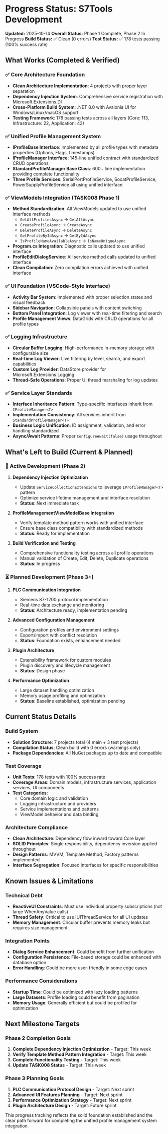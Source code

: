 # Progress Status: S7Tools Development

**Updated:** 2025-10-14
**Overall Status:** Phase 1 Complete, Phase 2 In Progress
**Build Status:** ✅ Clean (0 errors)
**Test Status:** ✅ 178 tests passing (100% success rate)

## What Works (Completed & Verified)

### ✅ Core Architecture Foundation
- **Clean Architecture Implementation**: 4 projects with proper layer separation
- **Dependency Injection System**: Comprehensive service registration with Microsoft.Extensions.DI
- **Cross-Platform Build System**: .NET 8.0 with Avalonia UI for Windows/Linux/macOS support
- **Testing Framework**: 178 passing tests across all layers (Core: 113, Infrastructure: 22, Application: 43)

### ✅ Unified Profile Management System
- **IProfileBase Interface**: Implemented by all profile types with metadata properties (Options, Flags, timestamps)
- **IProfileManager<T> Interface**: 145-line unified contract with standardized CRUD operations
- **StandardProfileManager<T> Base Class**: 600+ line implementation providing complete functionality
- **Three Profile Services**: SerialPortProfileService, SocatProfileService, PowerSupplyProfileService all using unified interface

### ✅ ViewModels Integration (TASK008 Phase 1)
- **Method Standardization**: All ViewModels updated to use unified interface methods
  - `GetAllProfilesAsync` → `GetAllAsync`
  - `CreateProfileAsync` → `CreateAsync`
  - `DeleteProfileAsync` → `DeleteAsync`
  - `GetProfileByIdAsync` → `GetByIdAsync`
  - `IsProfileNameAvailableAsync` → `IsNameUniqueAsync`
- **Program.cs Integration**: Diagnostic calls updated to use unified interface
- **ProfileEditDialogService**: All service method calls updated to unified interface
- **Clean Compilation**: Zero compilation errors achieved with unified interface

### ✅ UI Foundation (VSCode-Style Interface)
- **Activity Bar System**: Implemented with proper selection states and visual feedback
- **Sidebar Navigation**: Collapsible panels with content switching
- **Bottom Panel Integration**: Log viewer with real-time filtering and search
- **Profile Management Views**: DataGrids with CRUD operations for all profile types

### ✅ Logging Infrastructure
- **Circular Buffer Logging**: High-performance in-memory storage with configurable size
- **Real-time Log Viewer**: Live filtering by level, search, and export capabilities
- **Custom Log Provider**: DataStore provider for Microsoft.Extensions.Logging
- **Thread-Safe Operations**: Proper UI thread marshaling for log updates

### ✅ Service Layer Standards
- **Interface Inheritance Pattern**: Type-specific interfaces inherit from `IProfileManager<T>`
- **Implementation Consistency**: All services inherit from `StandardProfileManager<T>`
- **Business Logic Unification**: ID assignment, validation, and error handling standardized
- **Async/Await Patterns**: Proper `ConfigureAwait(false)` usage throughout

## What's Left to Build (Current & Planned)

### 🔄 Active Development (Phase 2)
1. **Dependency Injection Optimization**
   - Update `ServiceCollectionExtensions` to leverage `IProfileManager<T>` pattern
   - Optimize service lifetime management and interface resolution
   - **Status**: Next immediate task

2. **ProfileManagementViewModelBase Integration**
   - Verify template method pattern works with unified interface
   - Ensure base class compatibility with standardized methods
   - **Status**: Ready for implementation

3. **Build Verification and Testing**
   - Comprehensive functionality testing across all profile operations
   - Manual validation of Create, Edit, Delete, Duplicate operations
   - **Status**: In progress

### ⏳ Planned Development (Phase 3+)
1. **PLC Communication Integration**
   - Siemens S7-1200 protocol implementation
   - Real-time data exchange and monitoring
   - **Status**: Architecture ready, implementation pending

2. **Advanced Configuration Management**
   - Configuration profiles and environment settings
   - Export/import with conflict resolution
   - **Status**: Foundation exists, enhancement needed

3. **Plugin Architecture**
   - Extensibility framework for custom modules
   - Plugin discovery and lifecycle management
   - **Status**: Design phase

4. **Performance Optimization**
   - Large dataset handling optimization
   - Memory usage profiling and optimization
   - **Status**: Baseline established, optimization pending

## Current Status Details

### Build System
- **Solution Structure**: 7 projects total (4 main + 3 test projects)
- **Compilation Status**: Clean build with 0 errors (warnings only)
- **Package Dependencies**: All NuGet packages up to date and compatible

### Test Coverage
- **Unit Tests**: 178 tests with 100% success rate
- **Coverage Areas**: Domain models, infrastructure services, application services, UI components
- **Test Categories**:
  - Core domain logic and validation
  - Logging infrastructure and providers
  - Service implementations and patterns
  - ViewModel behavior and data binding

### Architecture Compliance
- **Clean Architecture**: Dependency flow inward toward Core layer
- **SOLID Principles**: Single responsibility, dependency inversion applied throughout
- **Design Patterns**: MVVM, Template Method, Factory patterns implemented
- **Interface Segregation**: Focused interfaces for specific responsibilities

## Known Issues & Limitations

### Technical Debt
- **ReactiveUI Constraints**: Must use individual property subscriptions (not large WhenAnyValue calls)
- **Thread Safety**: Critical to use IUIThreadService for all UI updates
- **Memory Management**: Circular buffer prevents memory leaks but requires size management

### Integration Points
- **Dialog Service Enhancement**: Could benefit from further unification
- **Configuration Persistence**: File-based storage could be enhanced with database option
- **Error Handling**: Could be more user-friendly in some edge cases

### Performance Considerations
- **Startup Time**: Could be optimized with lazy loading patterns
- **Large Datasets**: Profile loading could benefit from pagination
- **Memory Usage**: Generally efficient but could be profiled for optimization

## Next Milestone Targets

### Phase 2 Completion Goals
1. **Complete Dependency Injection Optimization** - Target: This week
2. **Verify Template Method Pattern Integration** - Target: This week
3. **Complete Functionality Testing** - Target: This week
4. **Update TASK008 Status** - Target: This week

### Phase 3 Planning Goals
1. **PLC Communication Protocol Design** - Target: Next sprint
2. **Advanced UI Features Planning** - Target: Next sprint
3. **Performance Optimization Strategy** - Target: Next sprint
4. **Plugin Architecture Design** - Target: Future sprint

This progress tracking reflects the solid foundation established and the clear path forward for completing the unified profile management system integration.
